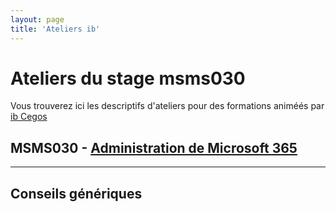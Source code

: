 ```yaml
---
layout: page
title: 'Ateliers ib'
---
```

# Ateliers du stage msms030
Vous trouverez ici les descriptifs d'ateliers pour des formations animéés par [ib Cegos](https://www.ib-formation.fr)
## MSMS030 - [Administration de Microsoft 365](/msms030fr)
___
## Conseils génériques